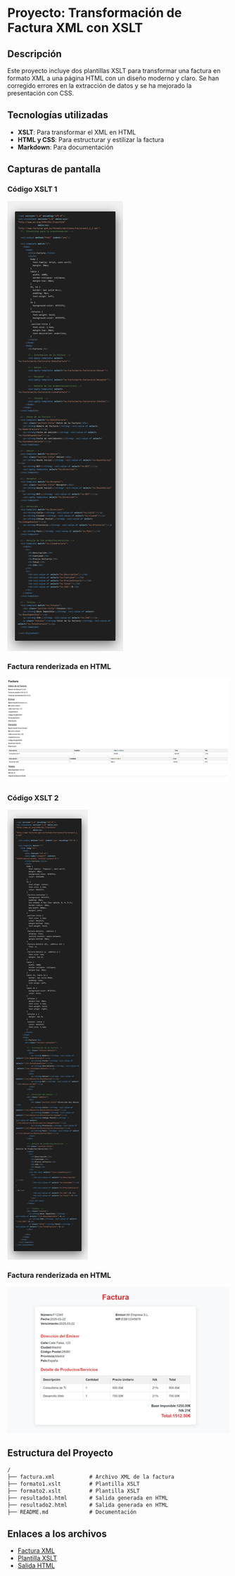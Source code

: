 # Proyecto: Transformación de Factura XML con XSLT

## Descripción
Este proyecto incluye dos plantillas XSLT para transformar una factura en formato XML a una página HTML con un diseño moderno y claro. Se han corregido errores en la extracción de datos y se ha mejorado la presentación con CSS.

## Tecnologías utilizadas
- **XSLT**: Para transformar el XML en HTML
- **HTML y CSS**: Para estructurar y estilizar la factura
- **Markdown**: Para documentación

## Capturas de pantalla
### Código XSLT 1
![XSLT Code](formato1.png)

### Factura renderizada en HTML
![Factura HTML](html1.png)

### Código XSLT 2
![XSLT Code](formato2.png)

### Factura renderizada en HTML
![Factura HTML](html2.png)

## Estructura del Proyecto
```
/
├── factura.xml           # Archivo XML de la factura
├── formato1.xslt         # Plantilla XSLT
├── formato2.xslt         # Plantilla XSLT
├── resultado1.html       # Salida generada en HTML
├── resultado2.html       # Salida generada en HTML
├── README.md             # Documentación
```

## Enlaces a los archivos
- [Factura XML](ruta-al-archivo-xml)
- [Plantilla XSLT](ruta-al-archivo-xslt)
- [Salida HTML](ruta-al-archivo-html)



